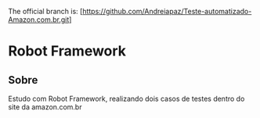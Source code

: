 The official branch is: [https://github.com/Andreiapaz/Teste-automatizado-Amazon.com.br.git]


Robot Framework
=============
Sobre
-----

Estudo com Robot Framework, realizando dois casos de testes dentro do site da amazon.com.br 